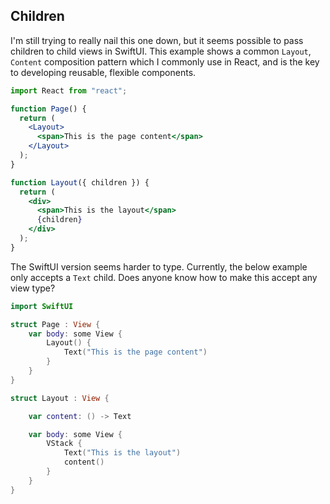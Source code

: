 ## Children

I'm still trying to really nail this one down, but it seems possible to pass children to child views in SwiftUI. This example shows a common `Layout`, `Content` composition pattern which I commonly use in React, and is the key to developing reusable, flexible components.

```jsx
import React from "react";

function Page() {
  return (
    <Layout>
      <span>This is the page content</span>
    </Layout>
  );
}

function Layout({ children }) {
  return (
    <div>
      <span>This is the layout</span>
      {children}
    </div>
  );
}
```

The SwiftUI version seems harder to type. Currently, the below example only accepts a `Text` child. Does anyone know how to make this accept any view type?

```swift
import SwiftUI

struct Page : View {
    var body: some View {
        Layout() {
            Text("This is the page content")
        }
    }
}

struct Layout : View {

    var content: () -> Text

    var body: some View {
        VStack {
            Text("This is the layout")
            content()
        }
    }
}

```
